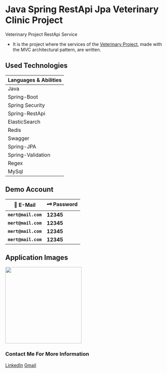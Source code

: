 # Java Spring RestApi Jpa Veterinary Clinic Project
Veterinary Project RestApi Service

* It is the project where the services of the [Veterinary Project](https://www.google.com), made with the MVC architectural pattern, are written.

## Used Technologies
| Languages & Abilities |
|-----------------------|
|        Java           |
|     Spring-Boot       |
|   Spring Security     |
|    Spring-RestApi     |
|     ElasticSearch     |
|         Redis         |
|        Swagger        |
|      Spring-JPA       |
|   Spring-Validation   |
|        Regex          |
|         MySql         |

## Demo Account
| :closed_lock_with_key: E-Mail | :old_key: Password |
|----------|----------|
| **``mert@mail.com``**| **12345**|
| **``mert@mail.com``**| **12345**|
| **``mert@mail.com``**| **12345**|
| **``mert@mail.com``**| **12345**|


## Application Images
<p>
  
<a href="https://github.com/mertdumanlicse/Java-Spring-RestApi-Jpa-Veterinary-Clinic-Project/blob/main/images/1.jpg" target="_blank">
<img src="https://github.com/mertdumanlicse/Java-Spring-RestApi-Jpa-Veterinary-Clinic-Project/blob/main/images/1.jpg" width="240" style="max-width:100%;"></a>

</p>

### Contact Me For More Information  

<a href="https://www.linkedin.com/in/mertdumanli" target="_blank">LinkedIn</a>
<a href="mailto:mertdumanli.cse@gmail.com" target="_blank">Gmail</a>
